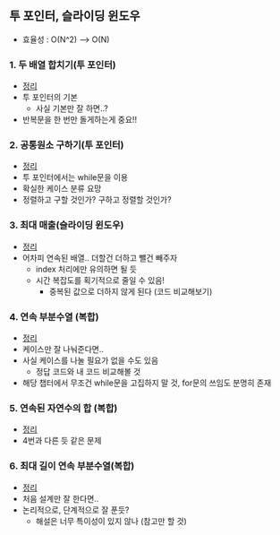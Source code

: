 ## 투 포인터, 슬라이딩 윈도우
- 효율성 : O(N^2) --> O(N)

### 1. 두 배열 합치기(투 포인터)
- [정리](https://github.com/googoo9918/TIL/blob/main/Problem%20Solving/Inflearn/TwoPointer%26SlidingWindow/P1.md)
- 투 포인터의 기본
  - 사실 기본만 잘 하면..?
- 반복문을 한 번만 돌게하는게 중요!!
### 2. 공통원소 구하기(투 포인터)
- [정리](https://github.com/googoo9918/TIL/blob/main/Problem%20Solving/Inflearn/TwoPointer%26SlidingWindow/P2.md)
- 투 포인터에서는 while문을 이용
- 확실한 케이스 분류 요망
- 정렬하고 구할 것인가? 구하고 정렬할 것인가?
### 3. 최대 매출(슬라이딩 윈도우)
- [정리](https://github.com/googoo9918/TIL/blob/main/Problem%20Solving/Inflearn/TwoPointer%26SlidingWindow/P3.md)
- 어차피 연속된 배열.. 더할건 더하고 뺄건 빼주자
  - index 처리에만 유의하면 될 듯
  - 시간 복잡도를 획기적으로 줄일 수 있음!
    - 중복된 값으로 더하지 않게 된다 (코드 비교해보기)

### 4. 연속 부분수열 (복합)
- [정리](https://github.com/googoo9918/TIL/blob/main/Problem%20Solving/Inflearn/TwoPointer%26SlidingWindow/P4.md)
- 케이스만 잘 나눠준다면..
- 사실 케이스를 나눌 필요가 없을 수도 있음
  - 정답 코드와 내 코드 비교해볼 것
- 해당 챕터에서 무조건 while문을 고집하지 말 것, for문의 쓰임도 분명히 존재
### 5. 연속된 자연수의 합 (복합)
- [정리](https://github.com/googoo9918/TIL/blob/main/Problem%20Solving/Inflearn/TwoPointer%26SlidingWindow/P5.md)
- 4번과 다른 듯 같은 문제
### 6. 최대 길이 연속 부분수열(복합)
- [정리](https://github.com/googoo9918/TIL/blob/main/Problem%20Solving/Inflearn/TwoPointer%26SlidingWindow/P6.md)
- 처음 설계만 잘 한다면..
- 논리적으로, 단계적으로 잘 푼듯?
  - 해설은 너무 특이성이 있지 않나 (참고만 할 것)